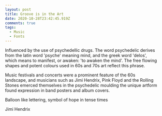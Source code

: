 ```yaml
---
layout: post
title: Groove is in the Art
date: 2020-10-28T23:42:45.919Z
comments: true
tags:
  - Music
  - Fonts
---
```

Influenced by the use of psychedellic drugs. The word psychedelic derives from the latin word 'psyche' meaning mind, and the greek word 'delos', which means to manifest, or awaken: 'to awaken the mind'. The free flowing shapes and potent colours used in 60s and 70s art reflect this phrase. 

Music festivals and concerts were a prominent feature of the 60s landscape, and musicians such as Jimi Hendrix, Pink Floyd and the Rolling Stones emerced themselves in the psychedelic moulding the unique artform found expression in band posters and album covers.

 

 Balloon like lettering, symbol of hope in tense times 

Jimi Hendrix